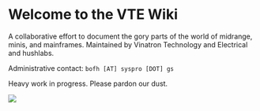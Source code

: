 # Welcome to the VTE Wiki
A collaborative effort to document the gory parts of the world of midrange, minis, and mainframes. Maintained by Vinatron Technology and Electrical and hushlabs.

Administrative contact: `bofh [AT] syspro [DOT] gs`

Heavy work in progress. Please pardon our dust.

![](2169.gif)
